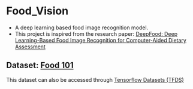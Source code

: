 # Food_Vision
* A deep learning based food image recognition model.
* This project is inspired from the research paper: [DeepFood: Deep Learning-Based Food Image Recognition for Computer-Aided Dietary Assessment](https://arxiv.org/abs/1606.05675)

## Dataset: [Food 101](https://www.kaggle.com/datasets/dansbecker/food-101)
This dataset can also be accessed through [Tensorflow Datasets (TFDS)](https://www.tensorflow.org/datasets/overview)
